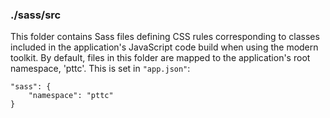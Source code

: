 ### ./sass/src

This folder contains Sass files defining CSS rules corresponding to classes
included in the application's JavaScript code build when using the modern toolkit.
By default, files in this folder are mapped to the application's root namespace, 'pttc'.
This is set in `"app.json"`:

    "sass": {
        "namespace": "pttc"
    }